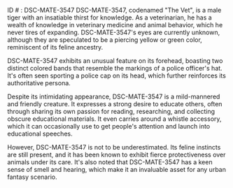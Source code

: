 ID # : DSC-MATE-3547
DSC-MATE-3547, codenamed "The Vet", is a male tiger with an insatiable thirst for knowledge. As a veterinarian, he has a wealth of knowledge in veterinary medicine and animal behavior, which he never tires of expanding. DSC-MATE-3547's eyes are currently unknown, although they are speculated to be a piercing yellow or green color, reminiscent of its feline ancestry.

DSC-MATE-3547 exhibits an unusual feature on its forehead, boasting two distinct colored bands that resemble the markings of a police officer's hat. It's often seen sporting a police cap on its head, which further reinforces its authoritative persona.

Despite its intimidating appearance, DSC-MATE-3547 is a mild-mannered and friendly creature. It expresses a strong desire to educate others, often through sharing its own passion for reading, researching, and collecting obscure educational materials. It even carries around a whistle accessory, which it can occasionally use to get people's attention and launch into educational speeches.

However, DSC-MATE-3547 is not to be underestimated. Its feline instincts are still present, and it has been known to exhibit fierce protectiveness over animals under its care. It's also noted that DSC-MATE-3547 has a keen sense of smell and hearing, which make it an invaluable asset for any urban fantasy scenario.